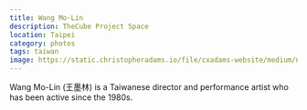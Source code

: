 ```yaml
---
title: Wang Mo-Lin
description: TheCube Project Space
location: Taipei
category: photos
tags: taiwan
image: https://static.christopheradams.io/file/cxadams-website/medium/nextcloud/Photos/Albums/2018/20181117-1641_Taipei_TheCube/20181117-1641_Taipei_TheCube_L1005846-0.jpg
---
```


Wang Mo-Lin (王墨林) is a Taiwanese director and performance artist who has been
active since the 1980s.
